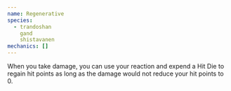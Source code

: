 ```yaml
---
name: Regenerative
species:
  - trandoshan
    gand
    shistavanen
mechanics: []
---
```

When you take damage, you can use your reaction and expend a Hit Die to regain hit points as long as the damage would not reduce your hit points to 0.
